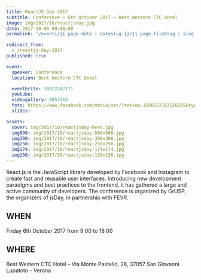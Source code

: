 ```yaml
---
title: ReactJS Day 2017
subtitle: Conference – 6th October 2017 – Best Western CTC Hotel
image: img/2017/10/reactjsday.jpg
date: 2017-10-06 09:00:00
permalink: '/eventi/{{ page.date | dateslug }}/{{ page.fileSlug | slug }}/index.html'

redirect_from:
  - /reactjs-day-2017
published: true

event:
  speaker: Conference
  location: Best Western CTC Hotel

  eventbrite: 30822247171
  youtube:
  videogallery: 4857262
  foto: https://www.facebook.com/media/set/?set=oa.1598822163516285&type=3
  slides:

assets:
  cover: img/2017/10/reactjsday-hero.jpg
  img500: img/2017/10/reactjsday-500x500.jpg
  img300: img/2017/10/reactjsday-300x300.jpg
  img250: img/2017/10/reactjsday-250x250.jpg
  img174: img/2017/10/reactjsday-174x174.jpg
  img150: img/2017/10/reactjsday-150x150.jpg
---
```


React.js is the JavaScript library developed by Facebook and Instagram to create fast and reusable user interfaces. Introducing new development paradigms and best practices to the frontend, it has gathered a large and active community of developers. The conference is organized by GrUSP, the organizers of jsDay, in partnership with FEVR.

## WHEN

Friday 6th October 2017 from 9:00 to 18:00

## WHERE

Best Western CTC Hotel – Via Monte Pastello, 28, 37057 San Giovanni Lupatoto - Verona
